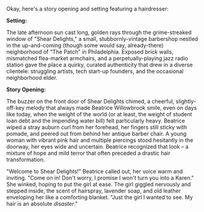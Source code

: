 Okay, here's a story opening and setting featuring a hairdresser:

**Setting:**

The late afternoon sun cast long, golden rays through the grime-streaked window of "Shear Delights," a small, stubbornly-vintage barbershop nestled in the up-and-coming (though some would say, already-there) neighborhood of "The Patch" in Philadelphia. Exposed brick walls, mismatched flea-market armchairs, and a perpetually-playing jazz radio station gave the place a quirky, curated authenticity that drew in a diverse clientele: struggling artists, tech start-up founders, and the occasional neighborhood elder.

**Story Opening:**

The buzzer on the front door of Shear Delights chimed, a cheerful, slightly-off-key melody that always made Beatrice Willowbrook smile, even on days like today, when the weight of the world (or at least, the weight of student loan debt and the impending water bill) felt particularly heavy. Beatrice wiped a stray auburn curl from her forehead, her fingers still sticky with pomade, and peered out from behind her antique barber chair. A young woman with vibrant pink hair and multiple piercings stood hesitantly in the doorway, her eyes wide and uncertain. Beatrice recognized that look – a mixture of hope and mild terror that often preceded a drastic hair transformation.

"Welcome to Shear Delights!" Beatrice called out, her voice warm and inviting. "Come on in! Don't worry, I promise I won't turn you into a Karen." She winked, hoping to put the girl at ease. The girl giggled nervously and stepped inside, the scent of hairspray, lavender soap, and old leather enveloping her like a comforting blanket. "Just the girl I wanted to see. My hair is an absolute *disaster*."

